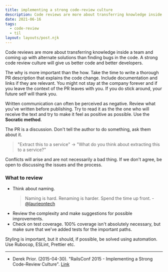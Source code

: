 ```yaml
---
title: implementing a strong code-review culture
description: Code reviews are more about transferring knowledge inside a team and coming up with alternate solutions than finding bugs in the code
date: 2021-06-16
tags: 
  - code-review
  - til
layout: layouts/post.njk
---
```


Code reviews are more about transferring knowledge inside a team and coming up with alternate solutions than finding bugs in the code. A strong code review culture will give us better code and better developers.

The why is more important than the how. Take the time to write a thorough PR description that explains the code change. Include documentation and links if they are relevant. You might not stay at the company forever and if you leave the context of the PR leaves with you. If you do stick around, your future self will thank you.

Written communication can often be perceived as negative. Review what you've written before publishing. Try to read it as the the one who will receive the text and try to make it feel as positive as possible. Use the **Socratic method**.

The PR is a discussion. Don't tell the author to do something, ask them about it.

> "Extract this to a service" -> "What do you think about extracting this to a service?"

Conflicts will arise and are not necessarily a bad thing. If we don't agree, be open to discussing the issues and the process.

### What to review

- Think about naming.
  > Naming is hard. Renaming is harder. Spend the time up front. - [@laurieontech](https://twitter.com/laurieontech/status/1402313492162613252)
- Review the complexity and make suggestions for possible improvements.
- Check on test coverage. 100% coverage isn't absolutely necessary, but make sure that we've added tests for the important paths.

Styling is important, but it should, if possible, be solved using automation. Use Rubocop, ESLint, Prettier etc.

---

- Derek Prior. (2015-04-30). "RailsConf 2015 - Implementing a Strong Code-Review Culture". [Link](https://www.youtube.com/watch?v=PJjmw9TRB7s)
